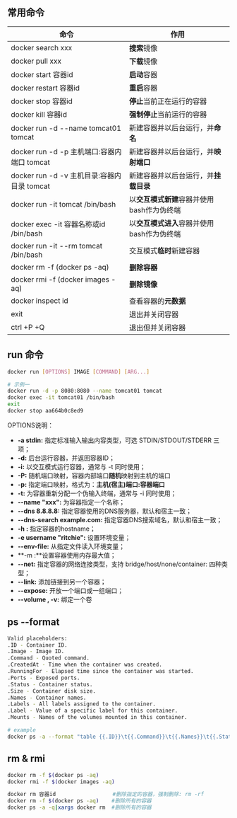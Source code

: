 ## 常用命令

| 命令                                        | 作用                                       |
| ------------------------------------------- | ------------------------------------------ |
| docker search xxx                           | **搜索**镜像                               |
| docker pull xxx                             | **下载**镜像                               |
| docker start 容器id                         | **启动**容器                               |
| docker restart 容器id                       | **重启**容器                               |
| docker stop 容器id                          | **停止**当前正在运行的容器                 |
| docker kill 容器id                          | **强制停止**当前运行的容器                 |
| docker run -d --name tomcat01 tomcat        | 新建容器并以后台运行，并**命名**           |
| docker run -d -p 主机端口:容器内端口 tomcat | 新建容器并以后台运行，并**映射端口**       |
| docker run -d -v 主机目录:容器内目录 tomcat | 新建容器并以后台运行，并**挂载目录**       |
| docker run -it tomcat /bin/bash             | 以**交互模式新建**容器并使用bash作为伪终端 |
| docker exec -it 容器名称或id /bin/bash      | 以**交互模式进入**容器并使用bash作为伪终端 |
| docker run -it --rm tomcat /bin/bash        | 交互模式**临时**新建容器                   |
| docker rm -f (docker ps -aq)                | **删除容器**                               |
| docker rmi -f (docker images -aq)           | **删除镜像**                               |
| docker inspect id                           | 查看容器的**元数据**                       |
| exit                                        | 退出并关闭容器                             |
| ctrl +P +Q                                  | 退出但并关闭容器                           |

## run 命令

```bash
docker run [OPTIONS] IMAGE [COMMAND] [ARG...]

# 示例一
docker run -d -p 8080:8080 --name tomcat01 tomcat
docker exec -it tomcat01 /bin/bash
exit
docker stop aa664b0c8ed9
```

OPTIONS说明：

-   **-a stdin:** 指定标准输入输出内容类型，可选 STDIN/STDOUT/STDERR 三项；
-   **-d:** 后台运行容器，并返回容器ID；
-   **-i:** 以交互模式运行容器，通常与 -t 同时使用；
-   **-P:** 随机端口映射，容器内部端口**随机**映射到主机的端口
-   **-p:** 指定端口映射，格式为：**主机(宿主)端口:容器端口**
-   **-t:** 为容器重新分配一个伪输入终端，通常与 -i 同时使用；
-   **--name "xxx":** 为容器指定一个名称；
-   **--dns 8.8.8.8:** 指定容器使用的DNS服务器，默认和宿主一致；
-   **--dns-search example.com:** 指定容器DNS搜索域名，默认和宿主一致；
-   **-h :** 指定容器的hostname；
-   **-e username "ritchie":** 设置环境变量；
-   **--env-file:** 从指定文件读入环境变量；
-   **-m :**设置容器使用内存最大值；
-   **--net:** 指定容器的网络连接类型，支持 bridge/host/none/container: 四种类型；
-   **--link:** 添加链接到另一个容器；
-   **--expose:** 开放一个端口或一组端口；
-   **--volume , -v:** 绑定一个卷

## ps --format

```bash
Valid placeholders:
.ID - Container ID.
.Image - Image ID.
.Command - Quoted command.
.CreatedAt - Time when the container was created.
.RunningFor - Elapsed time since the container was started.
.Ports - Exposed ports.
.Status - Container status.
.Size - Container disk size.
.Names - Container names.
.Labels - All labels assigned to the container.
.Label - Value of a specific label for this container. 
.Mounts - Names of the volumes mounted in this container.

# example
docker ps -a --format "table {{.ID}}\t{{.Command}}\t{{.Names}}\t{{.Status}}"
```

## rm & rmi

```bash
docker rm -f $(docker ps -aq)
docker rmi -f $(docker images -aq)

docker rm 容器id   				#删除指定的容器，强制删除: rm -rf
docker rm -f $(docker ps -aq)  	 #删除所有的容器
docker ps -a -q|xargs docker rm  #删除所有的容器
```

